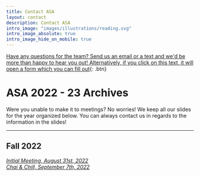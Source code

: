 ```yaml
---
title: Contact ASA
layout: contact
description: Contact ASA
intro_image: "images/illustrations/reading.svg"
intro_image_absolute: true
intro_image_hide_on_mobile: true
---
```


[Have any questions for the team? Send us an email or a text and we'd be more than happy to hear you out! Alternatively, if you click on this text, it will open a form which you can fill out](https://berkeley.qualtrics.com/jfe/form/SV_74FuCqVZzUiDWpo){: .btn}
<br/>

# **ASA 2022 - 23 Archives**
Were you unable to make it to meetings? No worries! We keep all our slides for the year organized below. You can always contact us in regards to the information in the slides!

---

## Fall 2022
<a href="https://docs.google.com/presentation/d/e/2PACX-1vRFFS58f8Zdg3O5Zjt95H3BpSmc78naaBkVVjrVy4oARdR6zTrEMZyRS07r4izqRrYRip-aihIyOK_k/pub?start=false&loop=false&delayms=60000" target="_blank">_Initial Meeting, August 31st, 2022_</a>
<br/>
<a href="https://www.google.com/" target="_blank">_Chai & Chill, September 7th, 2022_</a>
